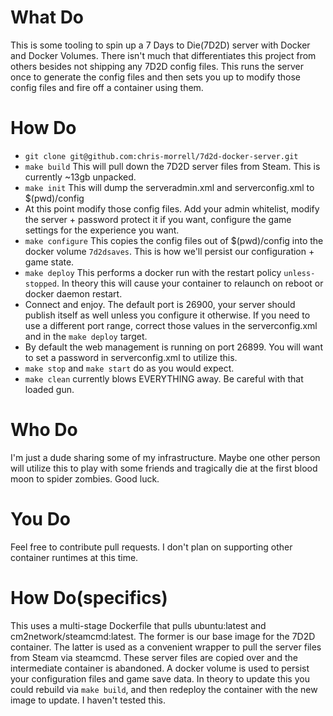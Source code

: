 # What Do
This is some tooling to spin up a 7 Days to Die(7D2D) server with Docker and Docker Volumes. There isn't much that differentiates this project from others besides not shipping any 7D2D config files. This runs the server once to generate the config files and then sets you up to modify those config files and fire off a container using them.

# How Do
- `git clone git@github.com:chris-morrell/7d2d-docker-server.git`
- `make build` This will pull down the 7D2D server files from Steam. This is currently ~13gb unpacked.
- `make init` This will dump the serveradmin.xml and serverconfig.xml to $(pwd)/config
- At this point modify those config files. Add your admin whitelist, modify the server + password protect it if you want, configure the game settings for the experience you want.
- `make configure` This copies the config files out of $(pwd)/config into the docker volume `7d2dsaves`. This is how we'll persist our configuration + game state.
- `make deploy` This performs a docker run with the restart policy `unless-stopped`. In theory this will cause your container to relaunch on reboot or docker daemon restart.
- Connect and enjoy. The default port is 26900, your server should publish itself as well unless you configure it otherwise. If you need to use a different port range, correct those values in the serverconfig.xml and in the `make deploy` target.
- By default the web management is running on port 26899. You will want to set a password in serverconfig.xml to utilize this.
- `make stop` and `make start` do as you would expect.
- `make clean` currently blows EVERYTHING away. Be careful with that loaded gun.

# Who Do
I'm just a dude sharing some of my infrastructure. Maybe one other person will utilize this to play with some friends and tragically die at the first blood moon to spider zombies. Good luck.

# You Do
Feel free to contribute pull requests. I don't plan on supporting other container runtimes at this time.

# How Do(specifics)
This uses a multi-stage Dockerfile that pulls ubuntu:latest and cm2network/steamcmd:latest. The former is our base image for the 7D2D container. The latter is used as a convenient wrapper to pull the server files from Steam via steamcmd. These server files are copied over and the intermediate container is abandoned. A docker volume is used to persist your configuration files and game save data. In theory to update this you could rebuild via `make build`, and then redeploy the container with the new image to update. I haven't tested this.